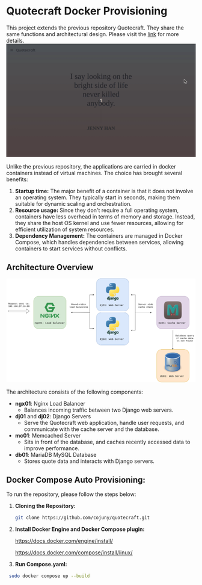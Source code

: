 # Quotecraft Docker Provisioning

This project extends the previous repository Quotecraft. They share the same functions and architectural design. Please visit the [link](https://github.com/cojuny/quotecraft) for more details.
![Demo GIF](images/quotecraft.gif)

Unlike the previous repository, the applications are carried in docker containers instead of virtual machines. The choice has brought several benefits:

1. **Startup time:**
   The major benefit of a container is that it does not involve an operating system. They typically start in seconds, making them suitable for dynamic scaling and orchestration.
2. **Resource usage:**
   Since they don't require a full operating system, containers have less overhead in terms of memory and storage. Instead, they share the host OS kernel and use fewer resources, allowing for efficient utilization of system resources.
3. **Dependency Management:**
   The containers are managed in Docker Compose, which handles dependencies between services, allowing containers to start services without conflicts.  
 
 

## Architecture Overview

![Architecture Diagram](images/diagram.png)

The architecture consists of the following components:

- **ngx01**: Nginx Load Balancer
  - Balances incoming traffic between two Django web servers.
- **dj01** and **dj02**: Django Servers
  - Serve the Quotecraft web application, handle user requests, and communicate with the cache server and the database.
- **mc01**: Memcached Server
  - Sits in front of the database, and caches recently accessed data to improve performance.
- **db01**: MariaDB MySQL Database
  - Stores quote data and interacts with Django servers.


## Docker Compose Auto Provisioning:
To run the repository, please follow the steps below: 

1. **Cloning the Repository:**
   ```sh
   git clone https://github.com/cojuny/quotecraft.git
2. **Install Docker Engine and Docker Compose plugin:**

   https://docs.docker.com/engine/install/

   
   https://docs.docker.com/compose/install/linux/

3. **Run Compose.yaml:**
  ```sh
   sudo docker compose up --build
